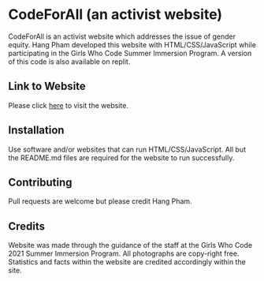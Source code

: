 # CodeForAll (an activist website)
CodeForAll is an activist website which addresses the issue of gender equity. Hang Pham developed this website with HTML/CSS/JavaScript while participating in the Girls Who Code Summer Immersion Program. A version of this code is also available on replit.

## Link to Website 
Please click [here](https://activist-toolkit-starter-code--hangpham6.repl.co) to visit the website.

## Installation
Use software and/or websites that can run HTML/CSS/JavaScript. All but the README.md files are required for the website to run successfully.

## Contributing
Pull requests are welcome but please credit Hang Pham. 

## Credits 
Website was made through the guidance of the staff at the Girls Who Code 2021 Summer Immersion Program. All photographs  are copy-right free. Statistics and facts within the website are credited accordingly within the site. 

